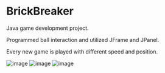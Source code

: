 # BrickBreaker
Java game development project. 

Programmed ball interaction and utilized JFrame and JPanel. 

Every new game is played with different speed and position.

![image](https://user-images.githubusercontent.com/92288227/221087847-4c7341ef-847d-48c5-8ae3-56fa778e885b.png)
![image](https://user-images.githubusercontent.com/92288227/221087951-c3504e37-607c-4c85-be85-8f4b1d33d29e.png)
![image](https://user-images.githubusercontent.com/92288227/221088048-7372cd2b-b2dd-4a25-84df-284cb3d599cd.png)
